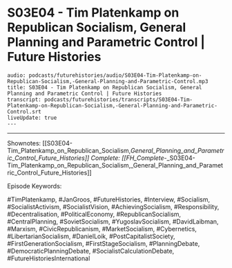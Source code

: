 # S03E04 - Tim Platenkamp on Republican Socialism, General Planning and Parametric Control | Future Histories

```audio-note
audio: podcasts/futurehistories/audio/S03E04-Tim-Platenkamp-on-Republican-Socialism,-General-Planning-and-Parametric-Control.mp3
title: S03E04 - Tim Platenkamp on Republican Socialism, General Planning and Parametric Control | Future Histories
transcript: podcasts/futurehistories/transcripts/S03E04-Tim-Platenkamp-on-Republican-Socialism,-General-Planning-and-Parametric-Control.srt
liveUpdate: true
---

```
---

Shownotes: [[S03E04-Tim_Platenkamp_on_Republican_Socialism,_General_Planning_and_Parametric_Control_Future_Histories]]
Complete: [[FH_Complete_-_S03E04-Tim_Platenkamp_on_Republican_Socialism,_General_Planning_and_Parametric_Control_Future_Histories]]

Episode Keywords:

#TimPlatenkamp, #JanGroos, #FutureHistories, #Interview, #Socialism, #SocialistActivism, #SocialistVision, #AchievingSocialism, #Responsibility, #Decentralisation, #PoliticalEconomy, #RepublicanSocialism, #CentralPlanning, #SovietSocialism, #YugoslavSocialism, #DavidLaibman, #Marxism, #CivicRepublicanism, #MarketSocialism, #Cybernetics, #LibertarianSocialism, #DanielLoik, #PostCapitalistSociety, #FirstGenerationSocialism, #FirstStageSocialism, #PlanningDebate, #DemocraticPlanningDebate, #SocialistCalculationDebate, #FutureHistoriesInternational
